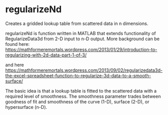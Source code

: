# regularizeNd
Creates a gridded lookup table from scattered data in n dimensions.

regularizeNd is function written in MATLAB that extends functionality of RegularizeData3d from 2-D input to n-D output. More background can be found here:
https://mathformeremortals.wordpress.com/2013/01/29/introduction-to-regularizing-with-2d-data-part-1-of-3/

and here
https://mathformeremortals.wordpress.com/2013/09/02/regularizedata3d-the-excel-spreadsheet-function-to-regularize-3d-data-to-a-smooth-surface/


The basic idea is that a lookup table is fitted to the scattered data with a required level of smoothness. The smoothness parameter trades between goodness of fit and smoothness of the curve (1-D), surface (2-D), or hypersurface (n-D).
